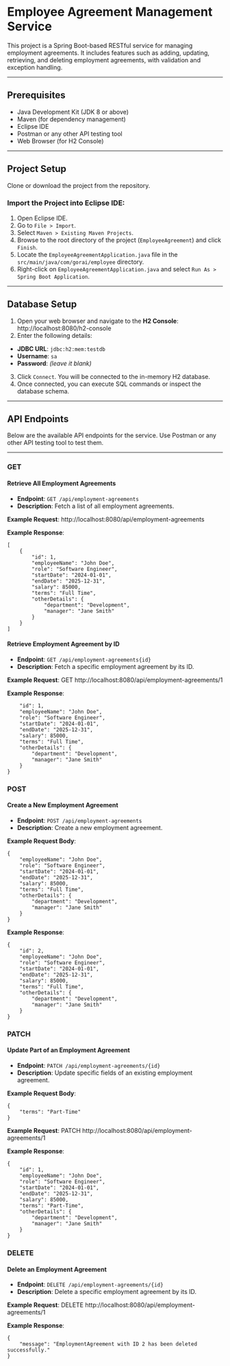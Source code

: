 # Employee Agreement Management Service

This project is a Spring Boot-based RESTful service for managing employment agreements. It includes features such as adding, updating, retrieving, and deleting employment agreements, with validation and exception handling.

---

## Prerequisites

- Java Development Kit (JDK 8 or above)
- Maven (for dependency management)
- Eclipse IDE
- Postman or any other API testing tool
- Web Browser (for H2 Console)

---

## Project Setup

Clone or download the project from the repository.

### Import the Project into Eclipse IDE:

1. Open Eclipse IDE.
2. Go to `File > Import`.
3. Select `Maven > Existing Maven Projects`.
4. Browse to the root directory of the project (`EmployeeAgreement`) and click `Finish`.
5. Locate the `EmployeeAgreementApplication.java` file in the `src/main/java/com/gorai/employee` directory.
6. Right-click on `EmployeeAgreementApplication.java` and select `Run As > Spring Boot Application`.

---

## Database Setup

1. Open your web browser and navigate to the **H2 Console**: http://localhost:8080/h2-console
2. Enter the following details:
- **JDBC URL**: `jdbc:h2:mem:testdb`
- **Username**: `sa`
- **Password**: *(leave it blank)*
3. Click `Connect`. You will be connected to the in-memory H2 database.
4. Once connected, you can execute SQL commands or inspect the database schema.

---

## API Endpoints

Below are the available API endpoints for the service. Use Postman or any other API testing tool to test them.

---

### GET

#### Retrieve All Employment Agreements
- **Endpoint**: `GET /api/employment-agreements`
- **Description**: Fetch a list of all employment agreements.

**Example Request**:
http://localhost:8080/api/employment-agreements

**Example Response**:
```
[
    {
        "id": 1,
        "employeeName": "John Doe",
        "role": "Software Engineer",
        "startDate": "2024-01-01",
        "endDate": "2025-12-31",
        "salary": 85000,
        "terms": "Full Time",
        "otherDetails": {
            "department": "Development",
            "manager": "Jane Smith"
        }
    }
]
```
#### Retrieve Employment Agreement by ID
- **Endpoint**: `GET /api/employment-agreements{id}`
- **Description**: Fetch a specific employment agreement by its ID.

**Example Request**:
GET http://localhost:8080/api/employment-agreements/1

**Example Response**:
```{
    "id": 1,
    "employeeName": "John Doe",
    "role": "Software Engineer",
    "startDate": "2024-01-01",
    "endDate": "2025-12-31",
    "salary": 85000,
    "terms": "Full Time",
    "otherDetails": {
        "department": "Development",
        "manager": "Jane Smith"
    }
}
```
### POST

#### Create a New Employment Agreement
- **Endpoint**: `POST /api/employment-agreements`
- **Description**: Create a new employment agreement.

**Example Request Body**:
```
{
    "employeeName": "John Doe",
    "role": "Software Engineer",
    "startDate": "2024-01-01",
    "endDate": "2025-12-31",
    "salary": 85000,
    "terms": "Full Time",
    "otherDetails": {
        "department": "Development",
        "manager": "Jane Smith"
    }
}
```

**Example Response**:
```
{
    "id": 2,
    "employeeName": "John Doe",
    "role": "Software Engineer",
    "startDate": "2024-01-01",
    "endDate": "2025-12-31",
    "salary": 85000,
    "terms": "Full Time",
    "otherDetails": {
        "department": "Development",
        "manager": "Jane Smith"
    }
}
```
### PATCH

#### Update Part of an Employment Agreement
- **Endpoint**: `PATCH /api/employment-agreements/{id}`
- **Description**: Update specific fields of an existing employment agreement.

**Example Request Body**:
```
{
    "terms": "Part-Time"
}
```

**Example Request**:
PATCH http://localhost:8080/api/employment-agreements/1

**Example Response**:
```
{
    "id": 1,
    "employeeName": "John Doe",
    "role": "Software Engineer",
    "startDate": "2024-01-01",
    "endDate": "2025-12-31",
    "salary": 85000,
    "terms": "Part-Time",
    "otherDetails": {
        "department": "Development",
        "manager": "Jane Smith"
    }
}
```
### DELETE

#### Delete an Employment Agreement
- **Endpoint**: `DELETE /api/employment-agreements/{id}`
- **Description**: Delete a specific employment agreement by its ID.

**Example Request**:
DELETE http://localhost:8080/api/employment-agreements/1

**Example Response**:
```
{
    "message": "EmploymentAgreement with ID 2 has been deleted successfully."
}
```
